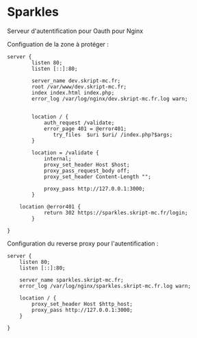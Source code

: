 # Sparkles
Serveur d'autentification pour Oauth pour Nginx

Configuation de la zone à protéger :
```
server {
        listen 80;
        listen [::]:80;

        server_name dev.skript-mc.fr;
        root /var/www/dev.skript-mc.fr;
        index index.html index.php;
        error_log /var/log/nginx/dev.skript-mc.fr.log warn;


        location / {
       		auth_request /validate;
    		error_page 401 = @error401;
               try_files  $uri $uri/ /index.php?$args;
        }

       	location = /validate {
        	internal;
          	proxy_set_header Host $host;
          	proxy_pass_request_body off;
          	proxy_set_header Content-Length "";

          	proxy_pass http://127.0.0.1:3000;
        }

	location @error401 {
        	return 302 https://sparkles.skript-mc.fr/login;
    	}

}
```

Configuration du reverse proxy pour l'autentification :
```
server {
    listen 80;
    listen [::]:80;

    server_name sparkles.skript-mc.fr;
    error_log /var/log/nginx/sparkles.skript-mc.fr.log warn;

    location / {
    	proxy_set_header Host $http_host;
        proxy_pass http://127.0.0.1:3000;
    }

}
```
